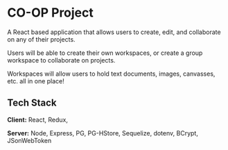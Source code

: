 
# CO-OP Project

A React based application that allows users to create, edit, and collaborate on any of their projects. 

Users will be able to create their own workspaces, or create a group workspace to collaborate on projects. 

Workspaces will allow users to hold text documents, images, canvasses, etc. all in one place!




## Tech Stack

**Client:** React, Redux, 

**Server:** Node, Express, PG, PG-HStore, Sequelize, dotenv, BCrypt, JSonWebToken


